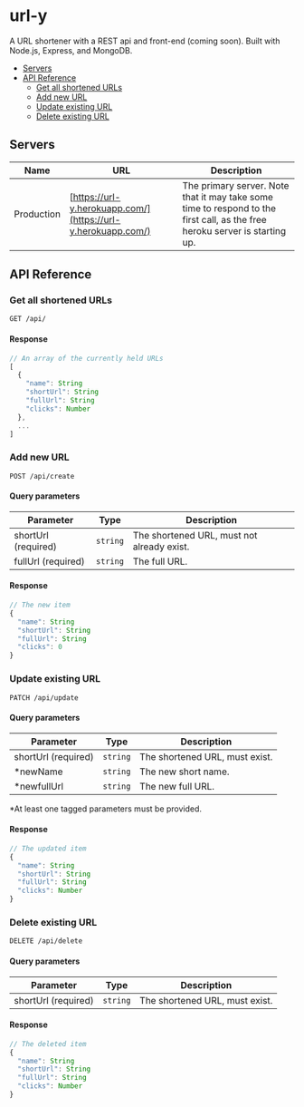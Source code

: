 # url-y

A URL shortener with a REST api and front-end (coming soon). Built with Node.js, Express, and MongoDB.

- [Servers](#servers)
- [API Reference](#api-reference)
  - [Get all shortened URLs](#get-all-shortened-urls)
  - [Add new URL](#add-new-url)
  - [Update existing URL](#update-existing-url)
  - [Delete existing URL](#delete-existing-url)

## Servers

| Name       | URL                                                          | Description                                                                                                                 |
| ---------- | ------------------------------------------------------------ | --------------------------------------------------------------------------------------------------------------------------- |
| Production | [https://url-y.herokuapp.com/](https://url-y.herokuapp.com/) | The primary server. Note that it may take some time to respond to the first call, as the free heroku server is starting up. |

## API Reference

### Get all shortened URLs

```HTTP
GET /api/
```

#### Response

```ts
// An array of the currently held URLs
[
  {
    "name": String
    "shortUrl": String
    "fullUrl": String
    "clicks": Number
  },
  ...
]
```

### Add new URL

```HTTP
POST /api/create
```

#### Query parameters

| Parameter           | Type     | Description                                |
| ------------------- | -------- | ------------------------------------------ |
| shortUrl (required) | `string` | The shortened URL, must not already exist. |
| fullUrl (required)  | `string` | The full URL.                              |

#### Response

```ts
// The new item
{
  "name": String
  "shortUrl": String
  "fullUrl": String
  "clicks": 0
}
```

### Update existing URL

```HTTP
PATCH /api/update
```

#### Query parameters

| Parameter           | Type     | Description                    |
| ------------------- | -------- | ------------------------------ |
| shortUrl (required) | `string` | The shortened URL, must exist. |
| \*newName           | `string` | The new short name.            |
| \*newfullUrl        | `string` | The new full URL.              |

\*At least one tagged parameters must be provided.

#### Response

```ts
// The updated item
{
  "name": String
  "shortUrl": String
  "fullUrl": String
  "clicks": Number
}
```

### Delete existing URL

```HTTP
DELETE /api/delete
```

#### Query parameters

| Parameter           | Type     | Description                    |
| ------------------- | -------- | ------------------------------ |
| shortUrl (required) | `string` | The shortened URL, must exist. |

#### Response

```ts
// The deleted item
{
  "name": String
  "shortUrl": String
  "fullUrl": String
  "clicks": Number
}
```
